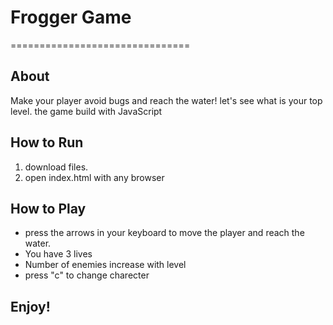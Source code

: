 # Frogger Game
===============================

## About 
Make your player avoid bugs and reach the water! let's see what is your top level.
the game build with JavaScript

## How to Run
1. download files.
2. open index.html with any browser 

## How to Play
* press the arrows in your keyboard to move the player and reach the water. 
* You have 3 lives
* Number of enemies increase with level
* press "c" to change charecter

## Enjoy!

